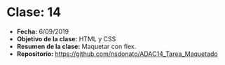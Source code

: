 # Clase: 14
* **Fecha:** 6/09/2019
* **Objetivo de la clase:** HTML y CSS
* **Resumen de la clase:** Maquetar con flex. 
* **Repositorio:** https://github.com/nsdonato/ADAC14_Tarea_Maquetado
